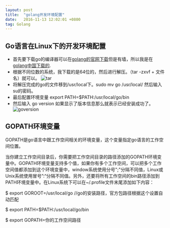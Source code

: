```yaml
---
layout: post
title:  "golang开发环境配置"
date:   2016-11-13 12:02:01 +0800
tag: Golang
---
```



##	Go语言在Linux下的开发环境配置
* 首先要下载go的编译器可以在[golang的官网下载](golang.org)但是有墙，所以我是在[golang中国下载的](http://www.golangtc.com/download).
* 根据不同位数的系统，我下载的是64位的，然后进行解压。（tar -zxvf + 文件名）就可以。
![tar]({{'/styles/images/tar.png'}})
* 将解压完成的go的文件移到/usr/local下。sudo mv go /usr/local/ 然后输入su的密码。
* 最后配置环境变量 export PATH=$PATH:/usr/local/go/bin
* 然后输入 go version 如果显示了版本信息那么就表示已经安装成功了。
![goversion]({{'/styles/images/goversion.png'}})


##  GOPATH环境变量

GOPATH是go语言中跟工作空间相关的环境变量，这个变量指定go语言的工作空间位置。

当你建立工作空间目录后，你需要把工作空间目录的路径添加的GOPATH环境变量中。GOPATH环境变量支持多个值，如果你有多个工作空间，可以把多个工作空间值都添加到这个环境变量中，window系统使用分号";"分隔不同值，Linux或Unix系统使用冒号”:“分隔不同值。另外，还要将所有工作空间的bin路径添加到PATH环境变量中。在Linux系统下可以在~/.profile文件末尾添加如下内容：

$ export GOROOT=/usr/local/go      //go的安装路径，官方包路径根据这个设置自动匹配

$ export PATH=$PATH:/usr/local/go/bin

$ export GOPATH=你的工作空间路径

